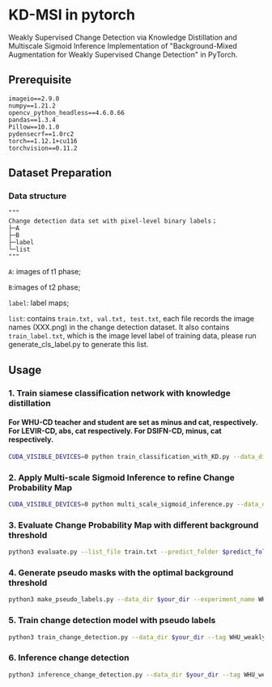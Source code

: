 # KD-MSI in pytorch

Weakly Supervised Change Detection via Knowledge Distillation and Multiscale Sigmoid Inference
Implementation of "Background-Mixed Augmentation for Weakly Supervised Change Detection" in PyTorch.

## Prerequisite
```
imageio==2.9.0
numpy==1.21.2
opencv_python_headless==4.6.0.66
pandas==1.3.4
Pillow==10.1.0
pydensecrf==1.0rc2
torch==1.12.1+cu116
torchvision==0.11.2
```
## Dataset Preparation

### Data structure

```
"""
Change detection data set with pixel-level binary labels；
├─A
├─B
├─label
└─list
"""
```

`A`: images of t1 phase;

`B`:images of t2 phase;

`label`: label maps;

`list`: contains `train.txt, val.txt, test.txt`, each file records the image names (XXX.png) in the change detection dataset. It also contains `train_label.txt`, which is the image level label of training data, please run generate_cls_label.py to generate this list.

## Usage
### 1. Train siamese classification network with knowledge distillation
#### For WHU-CD teacher and student are set as minus and cat, respectively. For LEVIR-CD, abs, cat respectively. For DSIFN-CD, minus, cat respectively.
```bash
CUDA_VISIBLE_DEVICES=0 python train_classification_with_KD.py --data_dir $your_dir --tag WHU_KD_T_minus_S_cat --teacher minus --student abs
```

### 2. Apply Multi-scale Sigmoid Inference to refine Change Probability Map
```bash
CUDA_VISIBLE_DEVICES=0 python multi_scale_sigmoid_inference.py --data_dir $your_dir --tag WHU_KD_T_minus_S_cat --student_combination minus --scales 0.5,1.0,1.25,2.0
```

### 3. Evaluate Change Probability Map with different background threshold
```bash
python3 evaluate.py --list_file train.txt --predict_folder $predict_folder --mode npy --data_dir $your_dir
```

### 4. Generate pseudo masks with the optimal background threshold
```bash
python3 make_pseudo_labels.py --data_dir $your_dir --experiment_name WHU_KD_T_minus_S_cat@train@scale=0.5,1.0,1.25,2.0 --domain train --threshold 0.3
```
### 5. Train change detection model with pseudo labels
```bash
python3 train_change_detection.py --data_dir $your_dir --tag WHU_weakly_change_detection --label_name WHU_KD_T_minus_S_cat@train@scale=0.5,1.0,1.25,2.0@crf=0@255@threshold0.3
```

### 6. Inference change detection
```bash
python3 inference_change_detection.py --data_dir $your_dir --tag WHU_weakly_change_detection --scales 0.5,1.0,1.5,2.0
```



